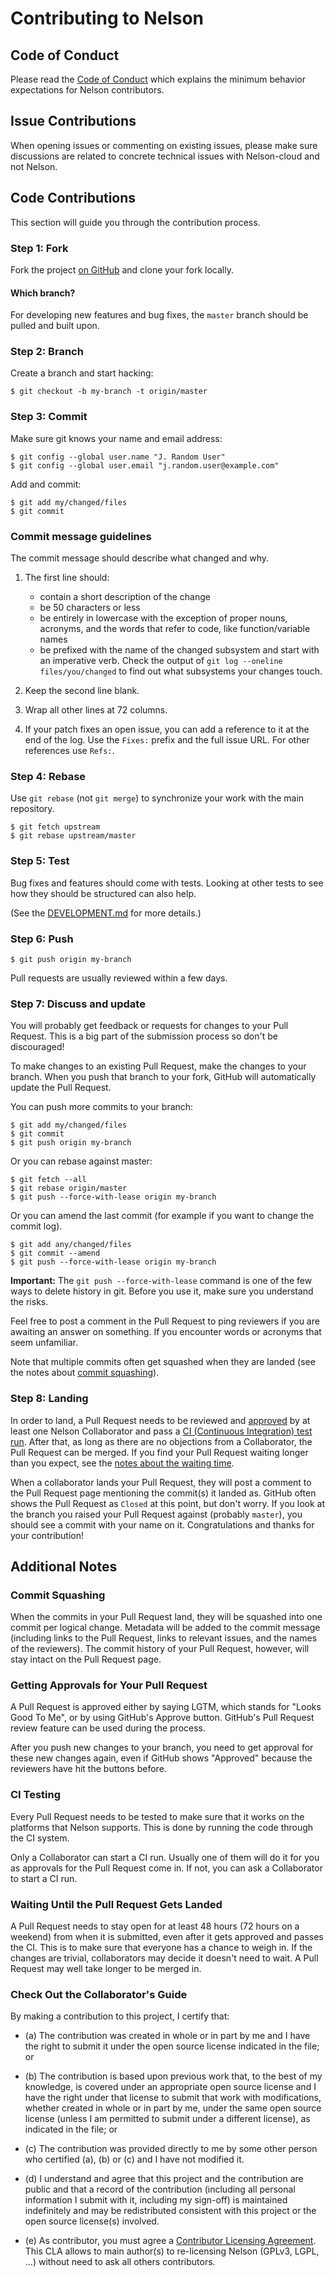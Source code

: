 # Contributing to Nelson

## Code of Conduct

Please read the
[Code of Conduct](https://github.com/nelson-lang/nelson-cloud/blob/master/CODE_OF_CONDUCT.md)
which explains the minimum behavior expectations for Nelson contributors.

## Issue Contributions

When opening issues or commenting on existing issues, please make sure
discussions are related to concrete technical issues with Nelson-cloud and not Nelson.

## Code Contributions

This section will guide you through the contribution process.

### Step 1: Fork

Fork the project [on GitHub](https://github.com/nelson-lang/nelson-cloud.git) and clone your fork
locally.

#### Which branch?

For developing new features and bug fixes, the `master` branch should be pulled
and built upon.

### Step 2: Branch

Create a branch and start hacking:

```text
$ git checkout -b my-branch -t origin/master
```

### Step 3: Commit

Make sure git knows your name and email address:

```text
$ git config --global user.name "J. Random User"
$ git config --global user.email "j.random.user@example.com"
```

Add and commit:

```text
$ git add my/changed/files
$ git commit
```

### Commit message guidelines

The commit message should describe what changed and why.

1. The first line should:

   - contain a short description of the change
   - be 50 characters or less
   - be entirely in lowercase with the exception of proper nouns, acronyms, and
     the words that refer to code, like function/variable names
   - be prefixed with the name of the changed subsystem and start with an
     imperative verb. Check the output of `git log --oneline files/you/changed` to
     find out what subsystems your changes touch.

2. Keep the second line blank.
3. Wrap all other lines at 72 columns.

4. If your patch fixes an open issue, you can add a reference to it at the end
   of the log. Use the `Fixes:` prefix and the full issue URL. For other references
   use `Refs:`.

### Step 4: Rebase

Use `git rebase` (not `git merge`) to synchronize your work with the main
repository.

```text
$ git fetch upstream
$ git rebase upstream/master
```

### Step 5: Test

Bug fixes and features should come with tests. Looking at
other tests to see how they should be structured can also help.

(See the [DEVELOPMENT.md](./DEVELOPMENT.md) for more details.)

### Step 6: Push

```text
$ git push origin my-branch
```

Pull requests are usually reviewed within a few days.

### Step 7: Discuss and update

You will probably get feedback or requests for changes to your Pull Request.
This is a big part of the submission process so don't be discouraged!

To make changes to an existing Pull Request, make the changes to your branch.
When you push that branch to your fork, GitHub will automatically update the
Pull Request.

You can push more commits to your branch:

```text
$ git add my/changed/files
$ git commit
$ git push origin my-branch
```

Or you can rebase against master:

```text
$ git fetch --all
$ git rebase origin/master
$ git push --force-with-lease origin my-branch
```

Or you can amend the last commit (for example if you want to change the commit
log).

```text
$ git add any/changed/files
$ git commit --amend
$ git push --force-with-lease origin my-branch
```

**Important:** The `git push --force-with-lease` command is one of the few ways
to delete history in git. Before you use it, make sure you understand the risks.

Feel free to post a comment in the Pull Request to ping reviewers if you are
awaiting an answer on something. If you encounter words or acronyms that
seem unfamiliar.

Note that multiple commits often get squashed when they are landed (see the
notes about [commit squashing](#commit-squashing)).

### Step 8: Landing

In order to land, a Pull Request needs to be reviewed and
[approved](#getting-approvals-for-your-pull-request) by
at least one Nelson Collaborator and pass a
[CI (Continuous Integration) test run](#ci-testing).
After that, as long as there are no objections
from a Collaborator, the Pull Request can be merged. If you find your
Pull Request waiting longer than you expect, see the
[notes about the waiting time](#waiting-until-the-pull-request-gets-landed).

When a collaborator lands your Pull Request, they will post
a comment to the Pull Request page mentioning the commit(s) it
landed as. GitHub often shows the Pull Request as `Closed` at this
point, but don't worry. If you look at the branch you raised your
Pull Request against (probably `master`), you should see a commit with
your name on it. Congratulations and thanks for your contribution!

## Additional Notes

### Commit Squashing

When the commits in your Pull Request land, they will be squashed
into one commit per logical change. Metadata will be added to the commit
message (including links to the Pull Request, links to relevant issues,
and the names of the reviewers). The commit history of your Pull Request,
however, will stay intact on the Pull Request page.

### Getting Approvals for Your Pull Request

A Pull Request is approved either by saying LGTM, which stands for
"Looks Good To Me", or by using GitHub's Approve button.
GitHub's Pull Request review feature can be used during the process.

After you push new changes to your branch, you need to get
approval for these new changes again, even if GitHub shows "Approved"
because the reviewers have hit the buttons before.

### CI Testing

Every Pull Request needs to be tested
to make sure that it works on the platforms that Nelson
supports. This is done by running the code through the CI system.

Only a Collaborator can start a CI run. Usually one of them will do it
for you as approvals for the Pull Request come in.
If not, you can ask a Collaborator to start a CI run.

### Waiting Until the Pull Request Gets Landed

A Pull Request needs to stay open for at least 48 hours (72 hours on a
weekend) from when it is submitted, even after it gets approved and
passes the CI. This is to make sure that everyone has a chance to
weigh in. If the changes are trivial, collaborators may decide it
doesn't need to wait. A Pull Request may well take longer to be
merged in.

### Check Out the Collaborator's Guide

By making a contribution to this project, I certify that:

- (a) The contribution was created in whole or in part by me and I
  have the right to submit it under the open source license
  indicated in the file; or

- (b) The contribution is based upon previous work that, to the best
  of my knowledge, is covered under an appropriate open source
  license and I have the right under that license to submit that
  work with modifications, whether created in whole or in part
  by me, under the same open source license (unless I am
  permitted to submit under a different license), as indicated
  in the file; or

- (c) The contribution was provided directly to me by some other
  person who certified (a), (b) or (c) and I have not modified
  it.

- (d) I understand and agree that this project and the contribution
  are public and that a record of the contribution (including all
  personal information I submit with it, including my sign-off) is
  maintained indefinitely and may be redistributed consistent with
  this project or the open source license(s) involved.

- (e) As contributor, you must agree a [Contributor Licensing Agreement](https://cla-assistant.io/nelson-lang/nelson-cloud).
  This CLA allows to main author(s) to re-licensing Nelson (GPLv3, LGPL, ...) without need to ask all others contributors.

